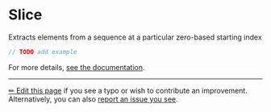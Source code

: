 # Slice

Extracts elements from a sequence at a particular zero-based starting index

```c# --destination-file ../code/Program.cs --region statements --project ../code/TryMoreLinq.csproj
// TODO add example
```

For more details, [see the documentation][doc].

---

[&#x270F; Edit this page][edit] if you see a typo or wish to contribute an
improvement. Alternatively, you can also [report an issue you see][issue].


[edit]: https://github.com/morelinq/try/edit/master/m/slice.md
[issue]: https://github.com/morelinq/try/issues/new?title=Slice
[doc]: https://morelinq.github.io/3.1/ref/api/html/M_MoreLinq_MoreEnumerable_Slice__1.htm
